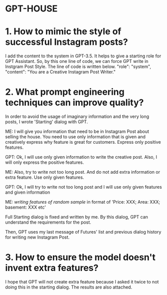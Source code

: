 # GPT-HOUSE
# 1. How to mimic the style of successful Instagram posts?

I add the content to the system in GPT-3.5. It helps to give a starting role for GPT Assistant. 
So, by this one line of code, we can force GPT write in Instgram Post Style. The line of code is written below. 
"role": "system", "content": "You are a Creative Instagram Post Writer."

# 2. What prompt engineering techniques can improve quality?

In order to avoid the usage of imaginary information and the very long posts, I wrote 'Starting' dialog with GPT. 

ME: I will give you information that need to be in Instagram Post about selling the house. You need to use only information that is given and creatively express why feature is great for customers. Express only positive features.

GPT: Ok, I will use only given information to write the creative post. Also, I will only express the positive features.

ME: Also, try to write not too long post. And do not add extra information or extra feature. Use only given features.

GPT: Ok, I will try to write not too long post and I will use only given features and given information

ME: *writing features of random sample* in format of 'Price: XXX; Area: XXX; basement: XXX etc'

Full Starting dialog is fixed and written by me. By this dialog, GPT can understand the requirements for the post. 

Then, GPT uses my last message of Futures' list and previous dialog history for writing new Instagram Post. 

# 3. How to ensure the model doesn't invent extra features?

I hope that GPT will not create extra feature because I asked it twice to not doing this in the starting dialog. The results are also attached. 
